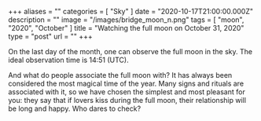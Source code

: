 +++
aliases = ""
categories = [ "Sky" ]
date = "2020-10-17T21:00:00.000Z"
description = ""
image = "/images/bridge_moon_n.png"
tags = [ "moon", "2020", "October" ]
title = "Watching the full moon on October 31, 2020"
type = "post"
url = ""
+++


On the last day of the month, one can observe the full moon in the sky. The ideal observation time is 14:51 (UTC).

And what do people associate the full moon with? It has always been considered the most magical time of the year. Many signs and rituals are associated with it, so we have chosen the simplest and most pleasant for you: they say that if lovers kiss during the full moon, their relationship will be long and happy. Who dares to check?
